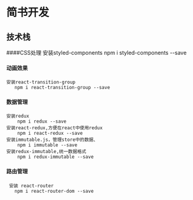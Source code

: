 # 简书开发

## 技术栈
####CSS处理
    安装styled-components 
        npm i styled-components --save
        
#### 动画效果
    安装react-transition-group
       npm i react-transition-group --save
#### 数据管理
    安装redux
        npm i redux --save
    安装react-redux,方便在react中使用redux
        npm i react-redux --save    
    安装immutable.js，管理store中的数据、
        npm i immutable --save
    安装redux-immutable,统一数据格式
        npm i redux-immutable --save        
#### 路由管理
     安装 react-router
       npm i react-router-dom --save

